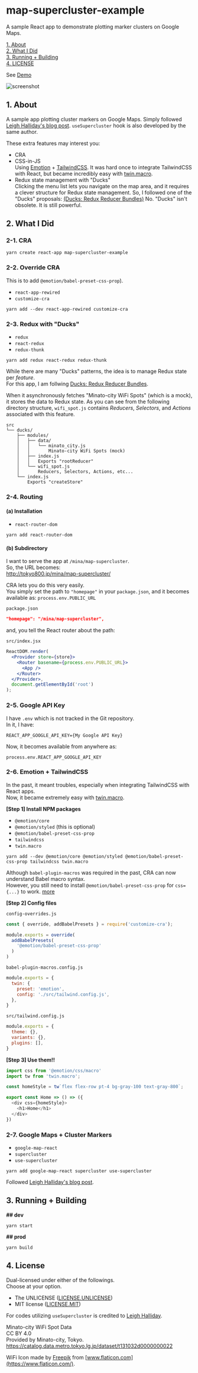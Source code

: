 # map-supercluster-example

A sample React app to demonstrate plotting marker clusters on Google Maps.

[1. About](#about)  
[2. What I Did](#what)  
[3. Running + Building](#run-build)  
[4. LICENSE](#license)  

See [Demo](http://tokyo800.jp/mina/map-supercluster/)

![screenshot](screenshot.jpg "Screenshot")


<a id="about"></a>
## 1. About

A sample app plotting cluster markers on Google Maps.
Simply followed [Leigh Halliday's blog post](https://www.leighhalliday.com/google-maps-clustering).
`useSupercluster` hook is also developed by the same author.

These extra features may interest you:

- CRA
- CSS-in-JS  
Using [Emotion](https://github.com/emotion-js/emotion) + [TailwindCSS](https://github.com/tailwindlabs/tailwindcss).
It was hard once to integrate TailwindCSS with React,
but became incredibly easy with
[twin.macro](https://github.com/ben-rogerson/twin.macro).
- Redux state management with "Ducks"  
Clicking the menu list lets you navigate on the map area,
and it requires a clever structure for Redux state management.
So, I followed one of the "Ducks" proposals: [(Ducks: Redux Reducer Bundles)](https://github.com/erikras/ducks-modular-redux)
No. "Ducks" isn't obsolete. It is still powerful.


<a id="what"></a>
## 2. What I Did

### 2-1. CRA

```shell
yarn create react-app map-supercluster-example
```

### 2-2. Override CRA

This is to add `@emotion/babel-preset-css-prop`).

- `react-app-rewired`
- `customize-cra`

```shell
yarn add --dev react-app-rewired customize-cra
```

### 2-3. Redux with "Ducks"

- `redux`
- `react-redux`
- `redux-thunk`

```shell
yarn add redux react-redux redux-thunk
```

While there are many "Ducks" patterns, the idea is to manage Redux state per *feature*.  
For this app, I am follwing
[Ducks: Redux Reducer Bundles](https://github.com/erikras/ducks-modular-redux).

When it asynchronously fetches "Minato-city WiFi Spots" (which is a mock),
it stores the data to Redux state.
As you can see from the following directory structure,
`wifi_spot.js` contains *Reducers*, *Selectors*,
and *Actions* associated with this feature.

```
src
└── ducks/
    ├── modules/
    │   ├── data/
    │   │   └── minato_city.js
    │   │       Minato-city WiFi Spots (mock)
    │   ├── index.js
    │   │   Exports "rootReducer"
    │   └── wifi_spot.js
    │       Reducers, Selectors, Actions, etc...
    └── index.js
        Exports "createStore"
```


### 2-4. Routing

#### (a) Installation

- `react-router-dom`

```shell
yarn add react-router-dom
```

#### (b) Subdirectory

I want to serve the app at `/mina/map-supercluster`.  
So, the URL becomes:  
http://tokyo800.jp/mina/map-supercluster/

CRA lets you do this very easily.  
You simply set the path to `"homepage"` in your `package.json`,
and it becomes available as: `process.env.PUBLIC_URL`

`package.json`
```json
"homepage": "/mina/map-supercluster",
```

and, you tell the React router about the path:

`src/index.jsx`
```jsx
ReactDOM.render(
  <Provider store={store}>
    <Router basename={process.env.PUBLIC_URL}>
      <App />
    </Router>
  </Provider>,
  document.getElementById('root')
);
```


### 2-5. Google API Key

I have `.env` which is not tracked in the Git repository.  
In it, I have:

```
REACT_APP_GOOGLE_API_KEY={My Google API Key}
```

Now, it becomes available from anywhere as:
```
process.env.REACT_APP_GOOGLE_API_KEY
```


### 2-6. Emotion + TailwindCSS

In the past, it meant troubles, especially when integrating TailwindCSS with React apps.  
Now, it became extremely easy with [twin.macro](https://github.com/ben-rogerson/twin.macro).

**[Step 1] Install NPM packages**  

- `@emotion/core`
- `@emotion/styled` (this is optional)
- `@emotion/babel-preset-css-prop`
- `tailwindcss`
- `twin.macro`

```shell
yarn add --dev @emotion/core @emotion/styled @emotion/babel-preset-css-prop tailwindcss twin.macro
```

Although `babel-plugin-macros` was required in the past, CRA can now understand Babel macro syntax.  
However, you still need to install `@emotion/babel-preset-css-prop` for `css={...}` to work.
[more](https://github.com/emotion-js/emotion/issues/1237)


**[Step 2] Config files**  

`config-overrides.js`
```js
const { override, addBabelPresets } = require('customize-cra');

module.exports = override(
  addBabelPresets(
    '@emotion/babel-preset-css-prop'
  )
)
```

`babel-plugin-macros.config.js`
```js
module.exports = {
  twin: {
    preset: 'emotion',
    config: './src/tailwind.config.js',
  },
}
```

`src/tailwind.config.js`
```js
module.exports = {
  theme: {},
  variants: {},
  plugins: [],
}
```

**[Step 3] Use them!!**  

```js
import css from '@emotion/css/macro'
import tw from 'twin.macro';

const homeStyle = tw`flex flex-row pt-4 bg-gray-100 text-gray-800`;

export const Home => () => ({
  <div css={homeStyle}>
    <h1>Home</h1>
  </div>
})
```


### 2-7. Google Maps + Cluster Markers

- `google-map-react`
- `supercluster`
- `use-supercluster`

```shell
yarn add google-map-react supercluster use-supercluster
```

Followed [Leigh Halliday's blog post](https://www.leighhalliday.com/google-maps-clustering).


<a id="run-build"></a>
## 3. Running + Building

**## dev**

```shell
yarn start
```

**## prod**

```shell
yarn build
```


<a id="license"></a>
## 4. License

Dual-licensed under either of the followings.  
Choose at your option.

- The UNLICENSE ([LICENSE.UNLICENSE](LICENSE.UNLICENSE))
- MIT license ([LICENSE.MIT](LICENSE.MIT))

For codes utilizing `useSupercluster` is credited to [Leigh Halliday](https://www.leighhalliday.com/google-maps-clustering).

Minato-city WiFi Spot Data  
CC BY 4.0  
Provided by Minato-city, Tokyo.  
https://catalog.data.metro.tokyo.lg.jp/dataset/t131032d0000000022

WiFi Icon made by [Freepik](https://www.flaticon.com/authors/freepik) from [www.flaticon.com](https://www.flaticon.com/).
